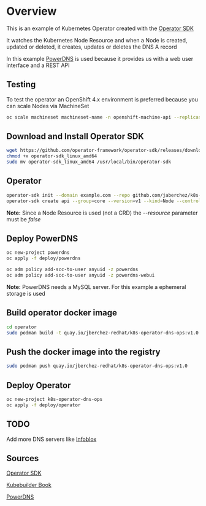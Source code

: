 # Overview

This is an example of Kubernetes Operator created with the [Operator SDK](https://github.com/operator-framework/operator-sdk)

It watches the Kubernetes Node Resource and when a Node is created, updated or deleted, it creates, updates or deletes the DNS A record

In this example [PowerDNS](https://doc.powerdns.com/) is used because it provides us with a web user interface and a REST API

## Testing
To test the operator an OpenShift 4.x environment is preferred because you can scale Nodes via MachineSet
```bash
oc scale machineset machineset-name -n openshift-machine-api --replicas 2
```

## Download and Install Operator SDK

```bash
wget https://github.com/operator-framework/operator-sdk/releases/download/v1.13.0/operator-sdk_linux_amd64
chmod +x operator-sdk_linux_amd64
sudo mv operator-sdk_linux_amd64 /usr/local/bin/operator-sdk
```

## Operator

```bash
operator-sdk init --domain example.com --repo github.com/jaberchez/k8s-operator-dns-ops
operator-sdk create api --group=core --version=v1 --kind=Node --controller=true --resource=false
```

**Note:** Since a Node Resource is used (not a CRD) the _--resource_ parameter must be _false_

## Deploy PowerDNS
```bash
oc new-project powerdns
oc apply -f deploy/powerdns

oc adm policy add-scc-to-user anyuid -z powerdns
oc adm policy add-scc-to-user anyuid -z powerdns-webui
```

**Note:** PowerDNS needs a MySQL server. For this example a ephemeral storage is used

## Build operator docker image
```bash
cd operator
sudo podman build -t quay.io/jberchez-redhat/k8s-operator-dns-ops:v1.0 .
```

## Push the docker image into the registry
```bash
sudo podman push quay.io/jberchez-redhat/k8s-operator-dns-ops:v1.0
```

## Deploy Operator
```bash
oc new-project k8s-operator-dns-ops
oc apply -f deploy/operator
```

## TODO
Add more DNS servers like [Infoblox](https://www.infoblox.com/)

## Sources
[Operator SDK](https://github.com/operator-framework/operator-sdk)

[Kubebuilder Book](https://book.kubebuilder.io/quick-start.html)

[PowerDNS](https://doc.powerdns.com/)


